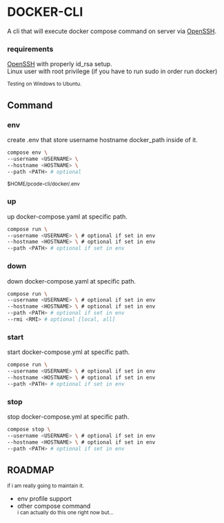 # DOCKER-CLI
A cli that will execute docker compose command on server via [OpenSSH](https://man.openbsd.org/ssh.1).

### requirements
[OpenSSH](https://man.openbsd.org/ssh.1) with properly id_rsa setup. \
Linux user with root privilege (if you have to run sudo in order run docker)

<sub>Testing on Windows to Ubuntu.</sub>

## Command
### env
create .env that store username hostname docker_path inside of it.
```bash
compose env \
--username <USERNAME> \
--hostname <HOSTNAME> \
--path <PATH> # optional
```
<sup>$HOME/pcode-cli/docker/.env</sup>
### up
up docker-compose.yaml at specific path.
```bash
compose run \
--username <USERNAME> \ # optional if set in env
--hostname <HOSTNAME> \ # optional if set in env
--path <PATH> # optional if set in env
```
### down
down docker-compose.yaml at specific path.
```bash
compose run \
--username <USERNAME> \ # optional if set in env
--hostname <HOSTNAME> \ # optional if set in env
--path <PATH> # optional if set in env
--rmi <RMI> # optional [local, all]
```
### start
start docker-compose.yml at specific path.
```bash
compose run \
--username <USERNAME> \ # optional if set in env
--hostname <HOSTNAME> \ # optional if set in env
--path <PATH> # optional if set in env
```
### stop
stop docker-compose.yml at specific path.
```bash
compose stop \
--username <USERNAME> \ # optional if set in env
--hostname <HOSTNAME> \ # optional if set in env
--path <PATH> # optional if set in env
```

## ROADMAP
<sup>if i am really going to maintain it.</sup>

* env profile support
* other compose command \
  <sup>i can actually do this one right now but...</sup>